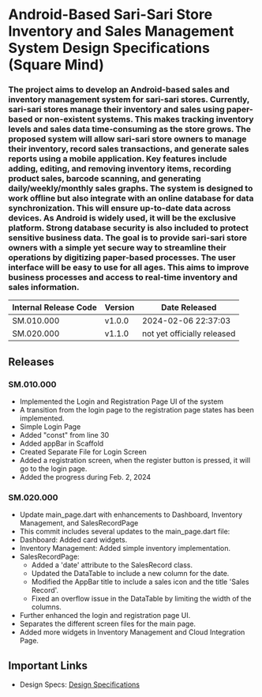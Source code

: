 # Android-Based Sari-Sari Store Inventory and Sales Management System Design Specifications (Square Mind)
### The project aims to develop an Android-based sales and inventory management system for sari-sari stores. Currently, sari-sari stores manage their inventory and sales using paper-based or non-existent systems. This makes tracking inventory levels and sales data time-consuming as the store grows. The proposed system will allow sari-sari store owners to manage their inventory, record sales transactions, and generate sales reports using a mobile application. Key features include adding, editing, and removing inventory items, recording product sales, barcode scanning, and generating daily/weekly/monthly sales graphs. The system is designed to work offline but also integrate with an online database for data synchronization. This will ensure up-to-date data across devices. As Android is widely used, it will be the exclusive platform. Strong database security is also included to protect sensitive business data. The goal is to provide sari-sari store owners with a simple yet secure way to streamline their operations by digitizing paper-based processes. The user interface will be easy to use for all ages. This aims to improve business processes and access to real-time inventory and sales information.

| Internal Release Code    | Version | Date Released |
|----------|------------|-------------------|
| SM.010.000 | v1.0.0   | 2024-02-06 22:37:03 | 
| SM.020.000 | v1.1.0   | not yet officially released| 

## Releases
### SM.010.000
- Implemented the Login and Registration Page UI of the system
- A transition from the login page to the registration page states has been implemented.
- Simple Login Page
- Added "const" from line 30
- Added appBar in Scaffold
- Created Separate File for Login Screen
- Added a registration screen, when the register button is pressed, it will go to the login page.
- Added the progress during Feb. 2, 2024

### SM.020.000
- Update main_page.dart with enhancements to Dashboard, Inventory Management, and SalesRecordPage
- This commit includes several updates to the main_page.dart file:
- Dashboard: Added card widgets.
- Inventory Management: Added simple inventory implementation.
- SalesRecordPage: 
  - Added a 'date' attribute to the SalesRecord class.
  - Updated the DataTable to include a new column for the date.
  - Modified the AppBar title to include a sales icon and the title 'Sales Record'.
  - Fixed an overflow issue in the DataTable by limiting the width of the columns.
- Further enhanced the login and registration page UI.
- Separates the different screen files for the main page.
- Added more widgets in Inventory Management and Cloud Integration Page.

## Important Links
- Design Specs: [Design Specifications](https://github.com/HarleyGotardo/square-mind/blob/main/README_FILES/MAIN_MD/DesignSpecificationDocument.md)
